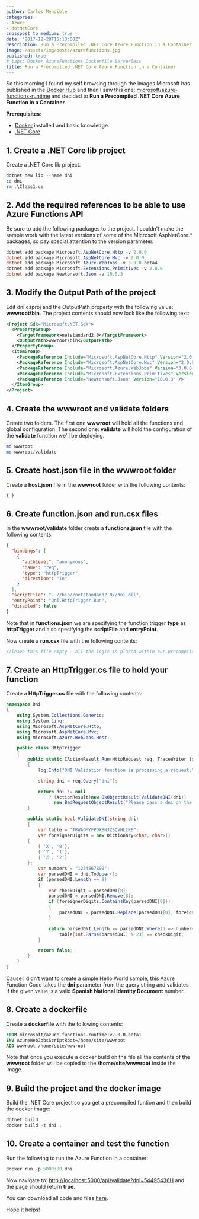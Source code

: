```yaml
---
author: Carlos Mendible
categories:
- Azure
- dotNetCore
crosspost_to_medium: true
date: "2017-12-28T15:13:00Z"
description: Run a Precompiled .NET Core Azure Function in a Container
image: /assets/img/posts/azurefunctions.jpg
published: true
# tags: Docker AzureFunctions Dockerfile Serverless
title: Run a Precompiled .NET Core Azure Function in a Container
---
```


So this morning I found my self browsing through the images Microsoft has published in the [Docker Hub](https://hub.docker.com/u/microsoft/) and then I saw this one: [microsoft/azure-functions-runtime](https://hub.docker.com/r/microsoft/azure-functions-runtime/) and decided to **Run a Precompiled .NET Core Azure Function in a Container**.

**Prerequisites**:

* [Docker](https://www.docker.com) installed and basic knowledge.
* [.NET Core](https://www.microsoft.com/net/download/)

## 1. Create a .NET Core lib project

Create a .NET Core lib project.

``` powershell
dotnet new lib --name dni
cd dni
rm .\Class1.cs
```

## 2. Add the required references to be able to use Azure Functions API

Be sure to add the following packages to the project. I couldn't make the sample work with the latest versions of some of the Microsoft.AspNetCore.* packages, so pay special attention to the version parameter.

``` powershell
dotnet add package Microsoft.AspNetCore.Http -v 2.0.0
dotnet add package Microsoft.AspNetCore.Mvc -v 2.0.0
dotnet add package Microsoft.Azure.WebJobs -v 3.0.0-beta4
dotnet add package Microsoft.Extensions.Primitives -v 2.0.0
dotnet add package Newtonsoft.Json -v 10.0.3
```

## 3. Modify the Output Path of the project

Edit dni.csproj and the OutputPath property with the following value: **wwwroot\bin**. The project contents should now look like the following text:

``` xml
<Project Sdk="Microsoft.NET.Sdk">
  <PropertyGroup>
    <TargetFramework>netstandard2.0</TargetFramework>
    <OutputPath>wwwroot\bin</OutputPath>
  </PropertyGroup>
  <ItemGroup>
    <PackageReference Include="Microsoft.AspNetCore.Http" Version="2.0.0" />
    <PackageReference Include="Microsoft.AspNetCore.Mvc" Version="2.0.0" />
    <PackageReference Include="Microsoft.Azure.WebJobs" Version="3.0.0-beta4" />
    <PackageReference Include="Microsoft.Extensions.Primitives" Version="2.0.0" />
    <PackageReference Include="Newtonsoft.Json" Version="10.0.3" />
  </ItemGroup>
</Project>
```

## 4. Create the wwwroot and validate folders

Create two folders. The first one **wwwroot** will hold all the functions and global configuration. The second one: **validate** will hold the configuration of the **validate** function we'll be deploying.

``` powershell
md wwwroot
md wwwroot/validate
```

## 5. Create host.json file in the wwwroot folder

Create a **host.json** file in the **wwwroot** folder with the following contents:

``` json
{ }
```

## 6. Create function.json and run.csx files

In the **wwwroot/validate** folder create a **functions.json** file with the following contents:

``` json
{
  "bindings": [
    {
      "authLevel": "anonymous",
      "name": "req",
      "type": "httpTrigger",
      "direction": "in"
    }
  ],
  "scriptFile": "..//bin//netstandard2.0//dni.dll",
  "entryPoint": "Dni.HttpTrigger.Run",
  "disabled": false
}
```

Note that in **functions.json** we are specifying the function trigger **type** as **httpTrigger** and also specifying the **scriptFile** and **entryPoint**.

Now create a **run.csx** file with the following contents:

``` csharp
//leave this file empty - all the logic is placed within our precompiled function
```

## 7. Create an HttpTrigger.cs file to hold your function

Create a **HttpTrigger.cs** file with the following contents:

``` csharp
namespace Dni
{
    using System.Collections.Generic;
    using System.Linq;
    using Microsoft.AspNetCore.Http;
    using Microsoft.AspNetCore.Mvc;
    using Microsoft.Azure.WebJobs.Host;

    public class HttpTrigger
    {
        public static IActionResult Run(HttpRequest req, TraceWriter log)
        {
            log.Info("DNI Validation function is processing a request.");

            string dni = req.Query["dni"];

            return dni != null
                ? (ActionResult)new OkObjectResult(ValidateDNI(dni))
                : new BadRequestObjectResult("Please pass a dni on the query string");
        }

        public static bool ValidateDNI(string dni)
        {
            var table = "TRWAGMYFPDXBNJZSQVHLCKE";
            var foreignerDigits = new Dictionary<char, char>()
        {
            { 'X', '0'},
            { 'Y', '1'},
            { 'Z', '2'}
        };
            var numbers = "1234567890";
            var parsedDNI = dni.ToUpper();
            if (parsedDNI.Length == 9)
            {
                var checkDigit = parsedDNI[8];
                parsedDNI = parsedDNI.Remove(8);
                if (foreignerDigits.ContainsKey(parsedDNI[0]))
                {
                    parsedDNI = parsedDNI.Replace(parsedDNI[0], foreignerDigits[parsedDNI[0]]);
                }

                return parsedDNI.Length == parsedDNI.Where(n => numbers.Contains(n)).Count() &&
                    table[int.Parse(parsedDNI) % 23] == checkDigit;
            }

            return false;
        }
    }
}
```

Cause I didn't want to create a simple Hello World sample, this Azure Function Code takes the **dni** parameter from the query string and validates if the given value is a valid **Spanish National Identity Document** number.

## 8. Create a dockerfile

Create a **dockerfile** with the following contents:

``` dockerfile
FROM microsoft/azure-functions-runtime:v2.0.0-beta1
ENV AzureWebJobsScriptRoot=/home/site/wwwroot
ADD wwwroot /home/site/wwwroot
```

Note that once you execute a docker build on the file all the contents of the **wwwroot** folder will be copied to the **/home/site/wwwroot** inside the image.

## 9. Build the project and the docker image

Build the .NET Core project so you get a precompiled funtion and then build the docker image:

``` powershell
dotnet build
docker build -t dni .
```

## 10. Create a container and test the function

Run the following to run the Azure Function in a container:

``` powershell
docker run -p 5000:80 dni
```

Now navigate to: [http://localhost:5000/api/validate?dni=54495436H](http://localhost:5000/api/validate?dni=54495436H) and the page should return **true**.

You can download all code and files [here](https://github.com/cmendible/dotnetcore.samples/tree/master/azure.function.docker).

Hope it helps!